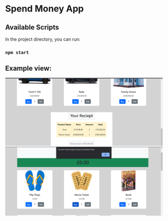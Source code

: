 # Spend Money App

## Available Scripts

In the project directory, you can run:

### `npm start`

## Example view:

![Screenshot1](https://github.com/tubapolat/react-projects/blob/main/spend-money/public/screenShot1.png?raw=true)
![Screenshot1](https://github.com/tubapolat/react-projects/blob/main/spend-money/public/screenShot2.png?raw=true)
